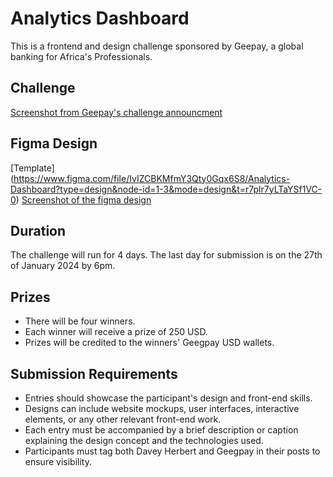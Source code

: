 # Analytics Dashboard

This is a frontend and design challenge sponsored by Geepay, a global banking for Africa's Professionals.

## Challenge

[Screenshot from Geepay's challenge announcment](/Images/Readme/challenge.png)

## Figma Design

[Template] (https://www.figma.com/file/IvIZCBKMfmY3Qty0Gqx6S8/Analytics-Dashboard?type=design&node-id=1-3&mode=design&t=r7plr7yLTaYSf1VC-0)
[Screenshot of the figma design](/Images/Readme/figma-design.png)

## Duration

The challenge will run for 4 days. The last day for submission is on the 27th of January 2024 by 6pm.

## Prizes

- There will be four winners.
- Each winner will receive a prize of 250 USD.
- Prizes will be credited to the winners' Geegpay USD wallets.

## Submission Requirements

- Entries should showcase the participant's design and front-end skills.
- Designs can include website mockups, user interfaces, interactive elements, or any other relevant front-end work.
- Each entry must be accompanied by a brief description or caption explaining the design concept and the technologies used.
- Participants must tag both Davey Herbert and Geegpay in their posts to ensure visibility.
